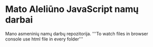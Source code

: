 # Mato Aleliūno JavaScript namų darbai
Mano asmeninių namų darbų repozitorija.
'''To watch files in browser console use html file in every folder'''
